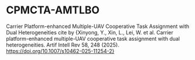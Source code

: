 # CPMCTA-AMTLBO
 Carrier Platform-enhanced Multiple-UAV Cooperative Task Assignment with Dual Heterogeneities
 cite by {Xinyong, Y., Xin, L., Lei, W. et al. Carrier platform-enhanced multiple-UAV cooperative task assignment with dual heterogeneities. Artif Intell Rev 58, 248 (2025). https://doi.org/10.1007/s10462-025-11254-2}
